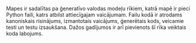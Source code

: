 Mapes ir sadalītas pa ģeneratīvo valodas modeļu rīkiem, katrā mapē ir pieci Python faili, katrs atbilst attiecīgajam vaicājumam. Failu kodā ir atrodams kanoniskais risinājums, izmantotais vaicājums, ģenerētais kods, veicamie testi un testu izsaukšana. Dažos gadījumos ir arī pievienots šī rīka veiktais koda labojums.
